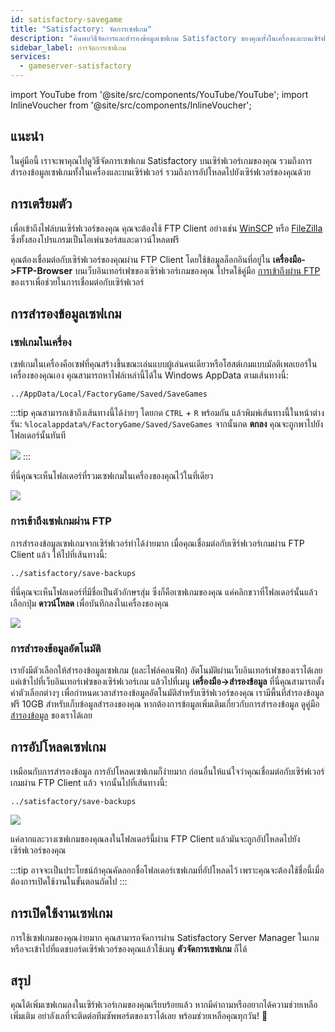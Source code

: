 ```yaml
---
id: satisfactory-savegame
title: "Satisfactory: จัดการเซฟเกม"
description: "ค้นพบวิธีจัดการและสำรองข้อมูลเซฟเกม Satisfactory ของคุณทั้งในเครื่องและบนเซิร์ฟเวอร์เพื่อความปลอดภัยในการเล่น → เรียนรู้เพิ่มเติมตอนนี้"
sidebar_label: การจัดการเซฟเกม
services:
  - gameserver-satisfactory
---
```


import YouTube from '@site/src/components/YouTube/YouTube';
import InlineVoucher from '@site/src/components/InlineVoucher';

## แนะนำ

ในคู่มือนี้ เราจะพาคุณไปดูวิธีจัดการเซฟเกม Satisfactory บนเซิร์ฟเวอร์เกมของคุณ รวมถึงการสำรองข้อมูลเซฟเกมทั้งในเครื่องและบนเซิร์ฟเวอร์ รวมถึงการอัปโหลดไปยังเซิร์ฟเวอร์ของคุณด้วย

<InlineVoucher />

## การเตรียมตัว

เพื่อเข้าถึงไฟล์บนเซิร์ฟเวอร์ของคุณ คุณจะต้องใช้ FTP Client อย่างเช่น [WinSCP](https://winscp.net/eng/index.php) หรือ [FileZilla](https://filezilla-project.org/) ซึ่งทั้งสองโปรแกรมเป็นโอเพ่นซอร์สและดาวน์โหลดฟรี

คุณต้องเชื่อมต่อกับเซิร์ฟเวอร์ของคุณผ่าน FTP Client โดยใช้ข้อมูลล็อกอินที่อยู่ใน **เครื่องมือ->FTP-Browser** บนเว็บอินเทอร์เฟซของเซิร์ฟเวอร์เกมของคุณ โปรดใช้คู่มือ [การเข้าถึงผ่าน FTP](gameserver-ftpaccess.md) ของเราเพื่อช่วยในการเชื่อมต่อกับเซิร์ฟเวอร์

## การสำรองข้อมูลเซฟเกม

### เซฟเกมในเครื่อง

เซฟเกมในเครื่องคือเซฟที่คุณสร้างขึ้นขณะเล่นแบบผู้เล่นคนเดียวหรือโฮสต์เกมแบบมัลติเพลเยอร์ในเครื่องของคุณเอง คุณสามารถหาไฟล์เหล่านี้ได้ใน Windows AppData ตามเส้นทางนี้:
```
../AppData/Local/FactoryGame/Saved/SaveGames
```

:::tip
คุณสามารถเข้าถึงเส้นทางนี้ได้ง่ายๆ โดยกด `CTRL` + `R` พร้อมกัน แล้วพิมพ์เส้นทางนี้ในหน้าต่างรัน: `%localappdata%/FactoryGame/Saved/SaveGames` จากนั้นกด **ตกลง** คุณจะถูกพาไปยังโฟลเดอร์นั้นทันที

![](https://screensaver01.zap-hosting.com/index.php/s/pbXDwJWfEPtbAY3/preview)
:::

ที่นี่คุณจะเห็นโฟลเดอร์ที่รวมเซฟเกมในเครื่องของคุณไว้ในที่เดียว

![](https://screensaver01.zap-hosting.com/index.php/s/knB2RkXYGNR7J5M/preview)

### การเข้าถึงเซฟเกมผ่าน FTP

การสำรองข้อมูลเซฟเกมจากเซิร์ฟเวอร์ทำได้ง่ายมาก เมื่อคุณเชื่อมต่อกับเซิร์ฟเวอร์เกมผ่าน FTP Client แล้ว ให้ไปที่เส้นทางนี้:
```
../satisfactory/save-backups
```

ที่นี่คุณจะเห็นโฟลเดอร์ที่มีชื่อเป็นตัวอักษรสุ่ม ซึ่งก็คือเซฟเกมของคุณ แค่คลิกขวาที่โฟลเดอร์นั้นแล้วเลือกปุ่ม **ดาวน์โหลด** เพื่อบันทึกลงในเครื่องของคุณ

![](https://screensaver01.zap-hosting.com/index.php/s/feHc74QHrzPwo24/preview)

### การสำรองข้อมูลอัตโนมัติ

เรายังมีตัวเลือกให้สำรองข้อมูลเซฟเกม (และไฟล์คอนฟิก) อัตโนมัติผ่านเว็บอินเทอร์เฟซของเราได้เลย แค่เข้าไปที่เว็บอินเทอร์เฟซของเซิร์ฟเวอร์เกม แล้วไปที่เมนู **เครื่องมือ->สำรองข้อมูล** ที่นี่คุณสามารถตั้งค่าตัวเลือกต่างๆ เพื่อกำหนดเวลาสำรองข้อมูลอัตโนมัติสำหรับเซิร์ฟเวอร์ของคุณ เรามีพื้นที่สำรองข้อมูลฟรี 10GB สำหรับเก็บข้อมูลสำรองของคุณ หากต้องการข้อมูลเพิ่มเติมเกี่ยวกับการสำรองข้อมูล ดูคู่มือ [สำรองข้อมูล](gameserver-backups.md) ของเราได้เลย

## การอัปโหลดเซฟเกม

เหมือนกับการสำรองข้อมูล การอัปโหลดเซฟเกมก็ง่ายมาก ก่อนอื่นให้แน่ใจว่าคุณเชื่อมต่อกับเซิร์ฟเวอร์เกมผ่าน FTP Client แล้ว จากนั้นไปที่เส้นทางนี้:
```
../satisfactory/save-backups
```

![](https://screensaver01.zap-hosting.com/index.php/s/8WsKYjYzNk54A65/preview)

แค่ลากและวางเซฟเกมของคุณลงในโฟลเดอร์นี้ผ่าน FTP Client แล้วมันจะถูกอัปโหลดไปยังเซิร์ฟเวอร์ของคุณ

:::tip
อาจจะเป็นประโยชน์ถ้าคุณคัดลอกชื่อโฟลเดอร์เซฟเกมที่อัปโหลดไว้ เพราะคุณจะต้องใช้ชื่อนี้เมื่อต้องการเปิดใช้งานในขั้นตอนถัดไป
:::

## การเปิดใช้งานเซฟเกม

การใช้เซฟเกมของคุณง่ายมาก คุณสามารถจัดการผ่าน Satisfactory Server Manager ในเกม หรือจะเข้าไปที่แดชบอร์ดเซิร์ฟเวอร์ของคุณแล้วใช้เมนู **ตัวจัดการเซฟเกม** ก็ได้

## สรุป

คุณได้เพิ่มเซฟเกมลงในเซิร์ฟเวอร์เกมของคุณเรียบร้อยแล้ว หากมีคำถามหรืออยากได้ความช่วยเหลือเพิ่มเติม อย่าลังเลที่จะติดต่อทีมซัพพอร์ตของเราได้เลย พร้อมช่วยเหลือคุณทุกวัน! 🙂

<InlineVoucher />